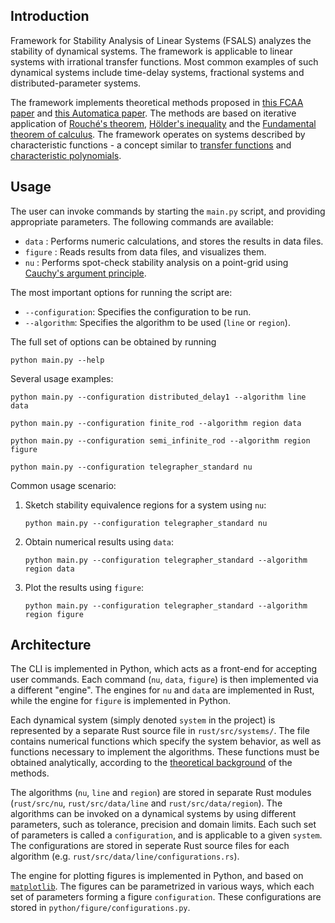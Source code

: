 ## Introduction

Framework for Stability Analysis of Linear Systems (FSALS)
analyzes the stability of dynamical systems.
The framework is applicable to linear systems with irrational transfer functions.
Most common examples of such dynamical systems include time-delay systems,
fractional systems and distributed-parameter systems.

The framework implements theoretical methods proposed in
[this FCAA paper](https://doi.org/10.1007/s13540-022-00126-z) and
[this Automatica paper](https://doi.org/10.1016/j.automatica.2023.111220).
The methods are based on iterative application of
[Rouché's theorem](https://en.wikipedia.org/wiki/Rouch%C3%A9%27s_theorem),
[Hölder's inequality](https://en.wikipedia.org/wiki/H%C3%B6lder%27s_inequality)
and the [Fundamental theorem of calculus](https://en.wikipedia.org/wiki/Fundamental_theorem_of_calculus).
The framework operates on systems described by characteristic functions -
a concept similar to [transfer functions](https://en.wikipedia.org/wiki/Transfer_function)
and [characteristic polynomials](https://en.wikipedia.org/wiki/Characteristic_polynomial).


## Usage

The user can invoke commands by starting the `main.py` script,
and providing appropriate parameters.
The following commands are available:

* `data`
: Performs numeric calculations, and stores the results in data files.
* `figure`
: Reads results from data files, and visualizes them.
* `nu`
: Performs spot-check stability analysis on a point-grid using
[Cauchy's argument principle](https://en.wikipedia.org/wiki/Argument_principle).

The most important options for running the script are:
* `--configuration`: Specifies the configuration to be run.
* `--algorithm`: Specifies the algorithm to be used (`line` or `region`).

The full set of options can be obtained by running
```
python main.py --help
```

Several usage examples:

```
python main.py --configuration distributed_delay1 --algorithm line data
```

```
python main.py --configuration finite_rod --algorithm region data
```

```
python main.py --configuration semi_infinite_rod --algorithm region figure
```

```
python main.py --configuration telegrapher_standard nu
```

Common usage scenario:

1. Sketch stability equivalence regions for a system using `nu`:
    ```
    python main.py --configuration telegrapher_standard nu
    ```
1. Obtain numerical results using `data`:
    ```
    python main.py --configuration telegrapher_standard --algorithm region data
    ```
1. Plot the results using `figure`:
    ```
    python main.py --configuration telegrapher_standard --algorithm region figure
    ```


## Architecture

The CLI is implemented in Python, which acts as a front-end for accepting user commands.
Each command (`nu`, `data`, `figure`) is then implemented via a different "engine".
The engines for `nu` and `data` are implemented in Rust,
while the engine for `figure` is implemented in Python.

Each dynamical system (simply denoted `system` in the project)
is represented by a separate Rust source file in `rust/src/systems/`.
The file contains numerical functions which specify the system behavior,
as well as functions necessary to implement the algorithms.
These functions must be obtained analytically, according to
the [theoretical background](https://doi.org/10.1007/s13540-022-00126-z)
of the methods.

The algorithms (`nu`, `line` and `region`) are stored in separate Rust modules
(`rust/src/nu`, `rust/src/data/line` and `rust/src/data/region`).
The algorithms can be invoked on a dynamical
systems by using different parameters, such as tolerance, precision and domain limits.
Each such set of parameters is called a `configuration`, and is applicable to a given `system`.
The configurations are stored in seperate Rust source files for each algorithm
(e.g. `rust/src/data/line/configurations.rs`).

The engine for plotting figures is implemented in Python,
and based on [`matplotlib`](https://matplotlib.org/).
The figures can be parametrized in various ways,
which each set of parameters forming a figure `configuration`.
These configurations are stored in `python/figure/configurations.py`.
